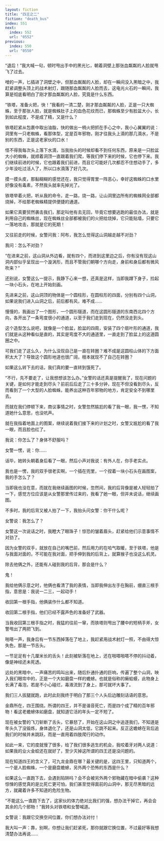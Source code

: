 ```yaml
---
layout: fiction
title: "四王之二"
fiction: "death_bus"
index: 551
next:
  index: 552
  url: "0552"
previous:
  index: 550
  url: "0550"
---
```

“退后！”我大喊一句，顿时甩出手中的黑光匕，朝着洞壁上那张血粼粼的人脸就甩飞了过去。

噌的一声，匕插进了洞壁之中，但那血粼粼的人脸，却在一瞬间没入黑暗之中，我赶紧调整头顶上的战术射灯，跟随那血粼粼的人脸而去，这电光火石的一瞬间，我算是彻底看明白了刚才那血粼粼的人脸，究竟是什么东西。

“铁塔，准备火把，快！”我看的一清二楚，刚才那血粼粼的人脸，正是一只大蜘蛛，至于那张人脸，就是蜘蛛肚子上的血色花纹而已，那蜘蛛至少有脸盆大小，长到如此程度，不是成了精，又是什么？

铁塔赶紧从包裹中取出油脂，快的做出一柄火把抓在手心之中，我小心翼翼的说：洞里有一只老蜘蛛，看那体型，定是百年邪物，刚才往我头上滴的那几滴水，不是别的东西，正是这老家伙的口水！

怪不得我每次头上落下水滴，当我抬头的时候却看不到任何东西，原来是一只脸盆大小的蜘蛛，就顺着洞顶一直跟着我们爬，等我们停下来的时候，它也停下来。我们继续前进的时候，它也跟着我们前进，而且它可能好几次都忍不住想动手了，多少年没吃过活人了，所以口水滴落了好几次。

摸一摸头皮，那黏糊糊的感觉还在，我只觉得胃里一阵恶心，幸好这蜘蛛的口水里好像没有毒素，不然我头就率先掉光了。

铁塔举着火把，听从我的命令，走一路，烧一路，让山洞里边所有的蜘蛛网全部都烧掉，不给那老蜘蛛精提供便捷的通道。

如果它真要贸然袭击我们，那定叫他有去无回，毕竟它想要逃跑的最佳办法，就是利用自己的蜘蛛丝，现在蜘蛛丝全部都被我们的火把给烧掉，它只能贴墙，只要它一落地攻击，那就是它的死期！

又往前走的时候，女警问我：阿布，我怎么觉得这山洞越走越不对劲？

我问：怎么不对劲？

“在进来之前，这山洞从外边看，就有四个，而进到这里边之后，你有没有现这山洞内部似乎呈现出一个漩涡形，而且不管我们朝哪个方向走，身前和身后都有微风吹来？”

还别说，女警这么一提示，我静下心来一想，还真是这样，当即我蹲下身子，捡起一块小石头，在地上开始刻画。

先进来之前，这山洞顶的物体是一个圆柱形，在圆柱形的四面，分别有四个山洞，如果说我们进入山洞之后，前后都有风，难不成……

慢慢的，我画出了一个图形，一个圆形隧道，而在这圆形隧道的东南西北四个方向，各开出了一条弯度很小的通道，以至于我们走到现在，仍然没走到头。

这个造型怎么说吧，就像是一个脸盆，脸盆的四周，安装了四个扇叶形的通道，我们就是从这种看似是直的，其实是弯度不大的通道里，一直走到了脸盆上的这道圆圈之中。

可我们走了这么久，为什么没现自己是一直在转圈？难不成是这圆柱山体的下方面积太大了？导致这个圆形地道也很广阔，根本就现不了自己在转圈？

如果这么转下去的话，我们真的要一直转到饿死了。

“不行，先不要走了，让我想想该怎么办。”女警的话还真是提醒我了，现在问题的关键，是如何才能走到尽头？前前后后走了三十多分钟，现在不但没看到尽头，反而看到了一个大型的人脸蜘蛛，能养出这种百年邪物的地方，肯定安全不到哪里去。

而就在我们停顿下来，商议事情之时，女警忽然尴尬的看了我一眼，我一愣，不知道她什么意思，也没吭声。

就在我指着地面上的图案，继续说着我们接下来的计划之时，女警又尴尬的看了我一眼，而且脸也红了。

我说：你怎么了？身体不舒服吗？

女警一愣，说：你……

话毕，她转头朝着身后看了一眼，然后小声对我说：有外人在，你手老实点。

我也是一愣，我的双手很老实啊，一个插在兜里，一个捏着一块小石头在画图案，我的手怎么了？

当即我也没在意，而就在我继续画图的时候，忽然间，我的后背像是被人轻轻拍了一下，感觉方位应该是从女警那里传过来的，我看了她一眼，但并未说话，继续画图。

不多时，我的后背又被人拍了一下，我抬头问女警：你干什么呢？

女警说：我怎么了？

女警这一次说话之时，我瞪大了眼珠子！惊恐的皱着眉头，赶紧给他们示意事情不对劲了。

因为女警的双手，就放在自己的嘴巴前，然后用力的在哈气取暖，至于铁塔，他是与我面对面的，不可能在我对面，把手伸到我的后背上，就算猴子也没这么机灵。

除去他俩之外，还能有人碰到我的后背，那会是什么？

鬼！

我给他俩示意之时，他俩也看清了我的表情，当即我伸出左手在胸前，绷直三根手指，意思是：我说一二三，一起动手！

收回第一根手指，他俩装作什么都不知道。

收回第二根手指，他们已经不露声色的准备好了武器。

当我收回第三根手指之时，我猛的往前一窜，而铁塔则甩出了腰中的短柄手斧，女警甩出了两把飞到。

啪嗒一声，我身后有一节东西掉落在了地上，我赶紧用战术射灯一照，不由得大惊失色，那是一节舌头。

一节足足有十几厘米长的舌头！此刻被斩落在地上，还在啪嗒啪嗒不停的抖动着，像是神经还未死透。

远处的黑暗中，一声痛苦的鸣叫出来，随后扑通扑通的巨响，传遍了整个山洞，映入我们眼帘中的，正是一个大如磨盘一样的蟾蜍。也就是俗称的癞蛤蟆，此物身上长满了毒泡，若是不小心碰烂，毒液流到了身上，那可就坏大事了。

我们三人拔腿就跑，此时此刻我终于明白了那三个人头后边雕刻话语的意思。

金鼎所在，四王围绕。所谓的四王，并不是谐音死亡，而是四个成了精的百年邪物！看这老蟾蜍体如磨盘，就知道它活的年头一定不短了。

现在被女警的飞刀斩断了舌头，它暴怒了，开始在这山洞之中追逐我们，不知道是年头久了没锻炼，身体退化了，还是山洞太低，它跳不起来。反正这蟾蜍在背后追我们的时候并未跳跃，而是一直用着四肢爬行的动作。

如此一来，它的度就慢了很多，给了我们很多逃生的机会，我咬着牙对两人说道：如果我的业火金蛟还在就好了，至少灭掉这所谓的四王还是没问题的。

现在知道四王的含义了，可九龙金鼎在哪？最关键的是，这四王里，只知道两个，一个是人脸蜘蛛，一个是磨盘蟾蜍，另外两个恐怖的东西是什么？

如果这么一直跑下去，会遇到陷阱吗？会不会被另外两个邪物藏在暗中偷袭？这种惊悚的感觉真的是比死亡更可怕，我们甚至觉得面前的山洞中，那无尽黑暗的远方，就藏着许多不知道的危险生物。

“不能这么一直跑下去了，这家伙的体力绝对比我们的强，想办法干掉它，再会会其余的几个邪物！”我转头对铁塔和女警喊道。

女警说：我跟它交换空间位置，你们想办法对付！

我大叫一声：靠，别啊，你想让我们赶紧死，那你就跟它换位置，不过最好等我想清楚办法再说……